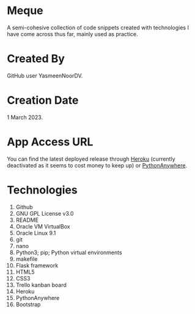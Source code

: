 # Meque
A semi-cohesive collection of code snippets created with technologies I have come across thus far, mainly used as practice.

# Created By
GitHub user YasmeenNoorDV.

# Creation Date
1 March 2023.

# App Access URL
You can find the latest deployed release through [Heroku](https://meque.herokuapp.com/) (currently deactivated as it seems to cost money to keep up) or [PythonAnywhere](http://yasmeennoordv.pythonanywhere.com/).

# Technologies
1. Github
2. GNU GPL License v3.0
3. README
4. Oracle VM VirtualBox
5. Oracle Linux 9.1
6. git
7. nano
8. Python3; pip; Python virtual environments
9. makefile
10. Flask framework
11. HTML5
12. CSS3
13. Trello kanban board
14. Heroku
15. PythonAnywhere
16. Bootstrap
